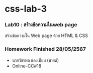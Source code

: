 # css-lab-3
### Lab10 : สร้างข้อความในweb page
สร้างข้อความใน Web page ด้วย HTML & CSS

### Homework Finished 28/05/2567
- นายวัชรพล แดงเปี่ยม (มายด์)
- Online-CC#18